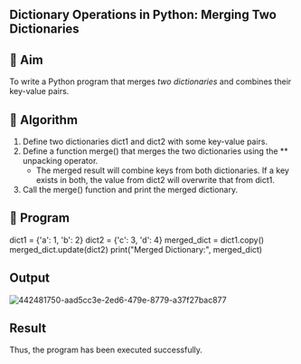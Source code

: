 ## Dictionary Operations in Python: Merging Two Dictionaries

## 🎯 Aim
To write a Python program that merges *two dictionaries* and combines their key-value pairs.

## 🧠 Algorithm
1. Define two dictionaries dict1 and dict2 with some key-value pairs.
2. Define a function merge() that merges the two dictionaries using the ** unpacking operator.
   - The merged result will combine keys from both dictionaries. If a key exists in both, the value from dict2 will overwrite that from dict1.
3. Call the merge() function and print the merged dictionary.

## 🧾 Program

dict1 = {'a': 1, 'b': 2}
dict2 = {'c': 3, 'd': 4}
merged_dict = dict1.copy() 
merged_dict.update(dict2)
print("Merged Dictionary:", merged_dict)

## Output
![442481750-aad5cc3e-2ed6-479e-8779-a37f27bac877](https://github.com/user-attachments/assets/ab703d7f-abbf-42aa-afba-b422b66929de)

## Result
Thus, the program has been executed successfully.
